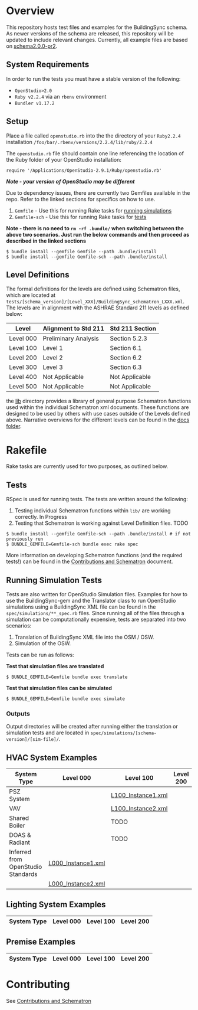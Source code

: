 # Overview

This repository hosts test files and examples for the BuildingSync schema.  As newer versions of the schema are released, this repository will be updated to include relevant changes.  Currently, all example files are based on [schema2.0.0-pr2](https://github.com/BuildingSync/schema/releases/tag/v2.0-pr2).

## System Requirements 

In order to run the tests you must have a stable version of the following:
* `OpenStudio>2.0` 
* `Ruby v2.2.4` via an `rbenv` environment 
* `Bundler v1.17.2`

## Setup
Place a file called `openstudio.rb` into the the directory of your `Ruby2.2.4` installation `/foo/bar/.rbenv/versions/2.2.4/lib/ruby/2.2.4`

The `openstudio.rb` file should contain one line referencing the location of the Ruby folder of your OpenStudio installation:
```
require '/Applications/OpenStudio-2.9.1/Ruby/openstudio.rb'
```
___Note - your version of OpenStudio may be different___

Due to dependency issues, there are currently two Gemfiles available in the repo.  Refer to the linked sections for specifics on how to use.
1. `Gemfile` - Use this for running Rake tasks for [running simulations](#running-simulations-rakefile)
1. `Gemfile-sch` - Use this for running Rake tasks for [tests](#tests)

__Note - there is no need to `rm -rf .bundle/` when switching between the above two scenarios.  Just run the below commands and then proceed as described in the linked sections__
```
$ bundle install --gemfile Gemfile --path .bundle/install
$ bundle install --gemfile Gemfile-sch --path .bundle/install
```

## Level Definitions
The formal definitions for the levels are defined using Schematron files, which are located at `tests/[schema_version]/[Level_XXX]/BuildingSync_schematron_LXXX.xml`.  The levels are in alignment with the ASHRAE Standard 211 levels as defined below:

| Level | Alignment to Std 211 | Std 211 Section |
|-----------|----------------------|-----------------|
| Level 000 | Preliminary Analysis | Section 5.2.3 |
| Level 100 | Level 1 | Section 6.1 |
| Level 200 | Level 2 | Section 6.2 |
| Level 300 | Level 3 | Section 6.3 |
| Level 400 | Not Applicable | Not Applicable |
| Level 500 | Not Applicable | Not Applicable |

the [lib](lib) directory provides a library of general purpose Schematron functions used  within the individual Schematron xml documents.  These functions are designed to be used by others with use cases outside of the Levels defined above.  Narrative overviews for the different levels can be found in the [docs folder](<https://github.com/BuildingSync/TestSuite/blob/master/docs>).

# Rakefile
Rake tasks are currently used for two purposes, as outlined below.

## Tests
RSpec is used for running tests.  The tests are written around the following:
1. Testing individual Schematron functions within `lib/` are working correctly. In Progress
1. Testing that Schematron is working against Level Definition files.  TODO

```
$ bundle install --gemfile Gemfile-sch --path .bundle/install # if not previously run
$ BUNDLE_GEMFILE=Gemfile-sch bundle exec rake spec
```

More information on developing Schematron functions (and the required tests!) can be found in the [Contributions and Schematron](docs/Contributions%20and%20Schematron.md) document.

## Running Simulation Tests

Tests are also written for OpenStudio Simulation files.  Examples for how to use the BuildingSync-gem and the Translator class to run OpenStudio simulations using a BuildingSync XML file can be found in the `spec/simulations/**_spec.rb` files.  Since running all of the files through a simulation can be computationally expensive, tests are separated into two scenarios:
1. Translation of BuildingSync XML file into the OSM / OSW.
1. Simulation of the OSW.

Tests can be run as follows:

__Test that simulation files are translated__
```
$ BUNDLE_GEMFILE=Gemfile bundle exec translate
```

__Test that simulation files can be simulated__
```
$ BUNDLE_GEMFILE=Gemfile bundle exec simulate
```

### Outputs
Output directories will be created after running either the translation or simulation tests and are located in `spec/simulations/[schema-version]/[sim-file]/`.

## HVAC System Examples

| System Type | Level 000 | Level 100 | Level 200 |
|------------------------------------|--------------------|--------------------|-----------|
| PSZ System |  | [L100_Instance1.xml](https://github.com/BuildingSync/TestSuite/blob/master/tests/schema2.0.0-pr2/Level_100/inputs/L100_Instance1.xml) |  |
| VAV |  | [L100_Instance2.xml](https://github.com/BuildingSync/TestSuite/blob/master/tests/schema2.0.0-pr2/Level_100/inputs/L100_Instance2.xml) |  |
| Shared Boiler |  | TODO |  |
| DOAS & Radiant |  | TODO |  |
| Inferred from OpenStudio Standards | [L000_Instance1.xml](https://github.com/BuildingSync/TestSuite/blob/master/tests/schema2.0.0-pr2/Level_000/inputs/L000_Instance1.xml) |  |  |
|  | [L000_Instance2.xml](https://github.com/BuildingSync/TestSuite/blob/master/tests/schema2.0.0-pr2/Level_000/inputs/L000_Instance1.xml) |  |  |

## Lighting System Examples

| System Type | Level 000 | Level 100 | Level 200 |
|------------------------------------|--------------------|--------------------|-----------|

## Premise Examples

| System Type | Level 000 | Level 100 | Level 200 |
|------------------------------------|--------------------|--------------------|-----------|

# Contributing
See [Contributions and Schematron](docs/Contributions%20and%20Schematron.md)